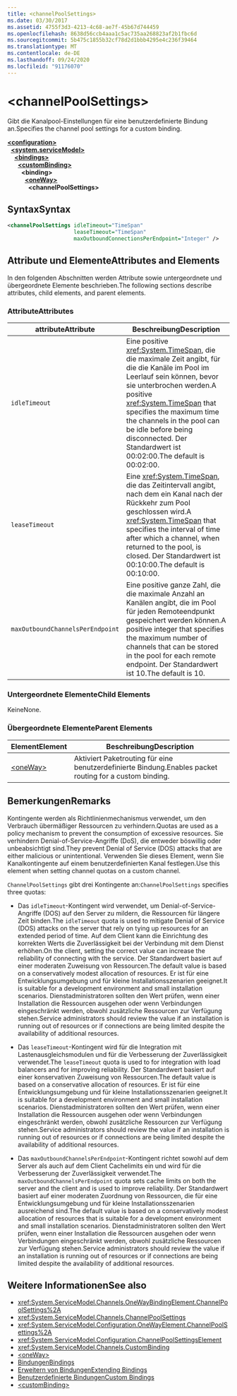 ```yaml
---
title: <channelPoolSettings>
ms.date: 03/30/2017
ms.assetid: 4755f3d3-4213-4c68-ae7f-45b67d744459
ms.openlocfilehash: 8638d56ccb4aaa1c5ac735aa268823af2b1fbc6d
ms.sourcegitcommit: 5b475c1855b32cf78d2d1bbb4295e4c236f39464
ms.translationtype: MT
ms.contentlocale: de-DE
ms.lasthandoff: 09/24/2020
ms.locfileid: "91176070"
---
```

# \<channelPoolSettings>

<span data-ttu-id="e396a-101">Gibt die Kanalpool-Einstellungen für eine benutzerdefinierte Bindung an.</span><span class="sxs-lookup"><span data-stu-id="e396a-101">Specifies the channel pool settings for a custom binding.</span></span>  
  
[**\<configuration>**](../configuration-element.md)\
&nbsp;&nbsp;[**\<system.serviceModel>**](system-servicemodel.md)\
&nbsp;&nbsp;&nbsp;&nbsp;[**\<bindings>**](bindings.md)\
&nbsp;&nbsp;&nbsp;&nbsp;&nbsp;&nbsp;[**\<customBinding>**](custombinding.md)\
&nbsp;&nbsp;&nbsp;&nbsp;&nbsp;&nbsp;&nbsp;&nbsp;**\<binding>**\
&nbsp;&nbsp;&nbsp;&nbsp;&nbsp;&nbsp;&nbsp;&nbsp;&nbsp;&nbsp;[**\<oneWay>**](oneway.md)\
&nbsp;&nbsp;&nbsp;&nbsp;&nbsp;&nbsp;&nbsp;&nbsp;&nbsp;&nbsp;&nbsp;&nbsp;**\<channelPoolSettings>**  
  
## <a name="syntax"></a><span data-ttu-id="e396a-102">Syntax</span><span class="sxs-lookup"><span data-stu-id="e396a-102">Syntax</span></span>  
  
```xml  
<channelPoolSettings idleTimeout="TimeSpan"
                     leaseTimeout="TimeSpan"
                     maxOutboundConnectionsPerEndpoint="Integer" />
```  
  
## <a name="attributes-and-elements"></a><span data-ttu-id="e396a-103">Attribute und Elemente</span><span class="sxs-lookup"><span data-stu-id="e396a-103">Attributes and Elements</span></span>  

 <span data-ttu-id="e396a-104">In den folgenden Abschnitten werden Attribute sowie untergeordnete und übergeordnete Elemente beschrieben.</span><span class="sxs-lookup"><span data-stu-id="e396a-104">The following sections describe attributes, child elements, and parent elements.</span></span>  
  
### <a name="attributes"></a><span data-ttu-id="e396a-105">Attribute</span><span class="sxs-lookup"><span data-stu-id="e396a-105">Attributes</span></span>  
  
|<span data-ttu-id="e396a-106">attribute</span><span class="sxs-lookup"><span data-stu-id="e396a-106">Attribute</span></span>|<span data-ttu-id="e396a-107">Beschreibung</span><span class="sxs-lookup"><span data-stu-id="e396a-107">Description</span></span>|  
|---------------|-----------------|  
|`idleTimeout`|<span data-ttu-id="e396a-108">Eine positive <xref:System.TimeSpan>, die die maximale Zeit angibt, für die die Kanäle im Pool im Leerlauf sein können, bevor sie unterbrochen werden.</span><span class="sxs-lookup"><span data-stu-id="e396a-108">A positive <xref:System.TimeSpan> that specifies the maximum time the channels in the pool can be idle before being disconnected.</span></span> <span data-ttu-id="e396a-109">Der Standardwert ist 00:02:00.</span><span class="sxs-lookup"><span data-stu-id="e396a-109">The default is 00:02:00.</span></span>|  
|`leaseTimeout`|<span data-ttu-id="e396a-110">Eine <xref:System.TimeSpan>, die das Zeitintervall angibt, nach dem ein Kanal nach der Rückkehr zum Pool geschlossen wird.</span><span class="sxs-lookup"><span data-stu-id="e396a-110">A <xref:System.TimeSpan> that specifies the interval of time after which a channel, when returned to the pool, is closed.</span></span> <span data-ttu-id="e396a-111">Der Standardwert ist 00:10:00.</span><span class="sxs-lookup"><span data-stu-id="e396a-111">The default is 00:10:00.</span></span>|  
|`maxOutboundChannelsPerEndpoint`|<span data-ttu-id="e396a-112">Eine positive ganze Zahl, die die maximale Anzahl an Kanälen angibt, die im Pool für jeden Remoteendpunkt gespeichert werden können.</span><span class="sxs-lookup"><span data-stu-id="e396a-112">A positive integer that specifies the maximum number of channels that can be stored in the pool for each remote endpoint.</span></span> <span data-ttu-id="e396a-113">Der Standardwert ist 10.</span><span class="sxs-lookup"><span data-stu-id="e396a-113">The default is 10.</span></span>|  
  
### <a name="child-elements"></a><span data-ttu-id="e396a-114">Untergeordnete Elemente</span><span class="sxs-lookup"><span data-stu-id="e396a-114">Child Elements</span></span>  

 <span data-ttu-id="e396a-115">Keine</span><span class="sxs-lookup"><span data-stu-id="e396a-115">None.</span></span>  
  
### <a name="parent-elements"></a><span data-ttu-id="e396a-116">Übergeordnete Elemente</span><span class="sxs-lookup"><span data-stu-id="e396a-116">Parent Elements</span></span>  
  
|<span data-ttu-id="e396a-117">Element</span><span class="sxs-lookup"><span data-stu-id="e396a-117">Element</span></span>|<span data-ttu-id="e396a-118">Beschreibung</span><span class="sxs-lookup"><span data-stu-id="e396a-118">Description</span></span>|  
|-------------|-----------------|  
|[\<oneWay>](oneway.md)|<span data-ttu-id="e396a-119">Aktiviert Paketrouting für eine benutzerdefinierte Bindung.</span><span class="sxs-lookup"><span data-stu-id="e396a-119">Enables packet routing for a custom binding.</span></span>|  
  
## <a name="remarks"></a><span data-ttu-id="e396a-120">Bemerkungen</span><span class="sxs-lookup"><span data-stu-id="e396a-120">Remarks</span></span>  

 <span data-ttu-id="e396a-121">Kontingente werden als Richtlinienmechanismus verwendet, um den Verbrauch übermäßiger Ressourcen zu verhindern.</span><span class="sxs-lookup"><span data-stu-id="e396a-121">Quotas are used as a policy mechanism to prevent the consumption of excessive resources.</span></span> <span data-ttu-id="e396a-122">Sie verhindern Denial-of-Service-Angriffe (DoS), die entweder böswillig oder unbeabsichtigt sind.</span><span class="sxs-lookup"><span data-stu-id="e396a-122">They prevent Denial of Service (DOS) attacks that are either malicious or unintentional.</span></span> <span data-ttu-id="e396a-123">Verwenden Sie dieses Element, wenn Sie Kanalkontingente auf einem benutzerdefinierten Kanal festlegen.</span><span class="sxs-lookup"><span data-stu-id="e396a-123">Use this element when setting channel quotas on a custom channel.</span></span>  
  
 <span data-ttu-id="e396a-124">`ChannelPoolSettings` gibt drei Kontingente an:</span><span class="sxs-lookup"><span data-stu-id="e396a-124">`ChannelPoolSettings` specifies three quotas:</span></span>  
  
- <span data-ttu-id="e396a-125">Das `idleTimeout`-Kontingent wird verwendet, um Denial-of-Service-Angriffe (DOS) auf den Server zu mildern, die Ressourcen für längere Zeit binden.</span><span class="sxs-lookup"><span data-stu-id="e396a-125">The `idleTimeout` quota is used to mitigate Denial of Service (DOS) attacks on the server that rely on tying up resources for an extended period of time.</span></span> <span data-ttu-id="e396a-126">Auf dem Client kann die Einrichtung des korrekten Werts die Zuverlässigkeit bei der Verbindung mit dem Dienst erhöhen.</span><span class="sxs-lookup"><span data-stu-id="e396a-126">On the client, setting the correct value can increase the reliability of connecting with the service.</span></span> <span data-ttu-id="e396a-127">Der Standardwert basiert auf einer moderaten Zuweisung von Ressourcen.</span><span class="sxs-lookup"><span data-stu-id="e396a-127">The default value is based on a conservatively modest allocation of resources.</span></span> <span data-ttu-id="e396a-128">Er ist für eine Entwicklungsumgebung und für kleine Installationsszenarien geeignet.</span><span class="sxs-lookup"><span data-stu-id="e396a-128">It is suitable for a development environment and small installation scenarios.</span></span> <span data-ttu-id="e396a-129">Dienstadministratoren sollten den Wert prüfen, wenn einer Installation die Ressourcen ausgehen oder wenn Verbindungen eingeschränkt werden, obwohl zusätzliche Ressourcen zur Verfügung stehen.</span><span class="sxs-lookup"><span data-stu-id="e396a-129">Service administrators should review the value if an installation is running out of resources or if connections are being limited despite the availability of additional resources.</span></span>  
  
- <span data-ttu-id="e396a-130">Das `leaseTimeout`-Kontingent wird für die Integration mit Lastenausgleichsmodulen und für die Verbesserung der Zuverlässigkeit verwendet.</span><span class="sxs-lookup"><span data-stu-id="e396a-130">The `leaseTimeout` quota is used to for integration with load balancers and for improving reliability.</span></span> <span data-ttu-id="e396a-131">Der Standardwert basiert auf einer konservativen Zuweisung von Ressourcen.</span><span class="sxs-lookup"><span data-stu-id="e396a-131">The default value is based on a conservative allocation of resources.</span></span> <span data-ttu-id="e396a-132">Er ist für eine Entwicklungsumgebung und für kleine Installationsszenarien geeignet.</span><span class="sxs-lookup"><span data-stu-id="e396a-132">It is suitable for a development environment and small installation scenarios.</span></span> <span data-ttu-id="e396a-133">Dienstadministratoren sollten den Wert prüfen, wenn einer Installation die Ressourcen ausgehen oder wenn Verbindungen eingeschränkt werden, obwohl zusätzliche Ressourcen zur Verfügung stehen.</span><span class="sxs-lookup"><span data-stu-id="e396a-133">Service administrators should review the value if an installation is running out of resources or if connections are being limited despite the availability of additional resources.</span></span>  
  
- <span data-ttu-id="e396a-134">Das `maxOutboundChannelsPerEndpoint`-Kontingent richtet sowohl auf dem Server als auch auf dem Client Cachelimits ein und wird für die Verbesserung der Zuverlässigkeit verwendet.</span><span class="sxs-lookup"><span data-stu-id="e396a-134">The `maxOutboundChannelsPerEndpoint` quota sets cache limits on both the server and the client and is used to improve reliability.</span></span> <span data-ttu-id="e396a-135">Der Standardwert basiert auf einer moderaten Zuordnung von Ressourcen, die für eine Entwicklungsumgebung und für kleine Installationsszenarien ausreichend sind.</span><span class="sxs-lookup"><span data-stu-id="e396a-135">The default value is based on a conservatively modest allocation of resources that is suitable for a development environment and small installation scenarios.</span></span> <span data-ttu-id="e396a-136">Dienstadministratoren sollten den Wert prüfen, wenn einer Installation die Ressourcen ausgehen oder wenn Verbindungen eingeschränkt werden, obwohl zusätzliche Ressourcen zur Verfügung stehen.</span><span class="sxs-lookup"><span data-stu-id="e396a-136">Service administrators should review the value if an installation is running out of resources or if connections are being limited despite the availability of additional resources.</span></span>  
  
## <a name="see-also"></a><span data-ttu-id="e396a-137">Weitere Informationen</span><span class="sxs-lookup"><span data-stu-id="e396a-137">See also</span></span>

- <xref:System.ServiceModel.Channels.OneWayBindingElement.ChannelPoolSettings%2A>
- <xref:System.ServiceModel.Channels.ChannelPoolSettings>
- <xref:System.ServiceModel.Configuration.OneWayElement.ChannelPoolSettings%2A>
- <xref:System.ServiceModel.Configuration.ChannelPoolSettingsElement>
- <xref:System.ServiceModel.Channels.CustomBinding>
- [\<oneWay>](oneway.md)
- [<span data-ttu-id="e396a-138">Bindungen</span><span class="sxs-lookup"><span data-stu-id="e396a-138">Bindings</span></span>](../../../wcf/bindings.md)
- [<span data-ttu-id="e396a-139">Erweitern von Bindungen</span><span class="sxs-lookup"><span data-stu-id="e396a-139">Extending Bindings</span></span>](../../../wcf/extending/extending-bindings.md)
- [<span data-ttu-id="e396a-140">Benutzerdefinierte Bindungen</span><span class="sxs-lookup"><span data-stu-id="e396a-140">Custom Bindings</span></span>](../../../wcf/extending/custom-bindings.md)
- [\<customBinding>](custombinding.md)
